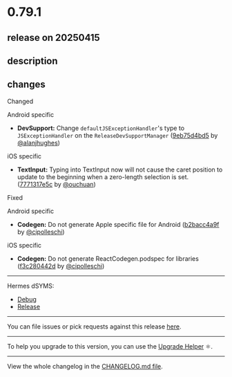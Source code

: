 # 0.79.1

## release on 20250415
## description
## changes
Changed

Android specific

* <strong>DevSupport:</strong> Change <code>defaultJSExceptionHandler</code>'s type to <code>JSExceptionHandler</code> on the <code>ReleaseDevSupportManager</code> (<a href="https://github.com/facebook/react-native/commit/9eb75d4bd553bdc166118110d095b98bef811d4e">9eb75d4bd5</a> by <a href="https://github.com/alanjhughes">@alanjhughes</a>)

iOS specific

* <strong>TextInput:</strong> Typing into TextInput now will not cause the caret position to update to the beginning when a zero-length selection is set. (<a href="https://github.com/facebook/react-native/commit/7771317e5cf49bda65275ea1149160a45c607803">7771317e5c</a> by <a href="https://github.com/ouchuan">@ouchuan</a>)

Fixed

Android specific

* <strong>Codegen:</strong> Do not generate Apple specific file for Android (<a href="https://github.com/facebook/react-native/commit/b2bacc4a9f3b97a4f59126a229477d3c952b3f44">b2bacc4a9f</a> by <a href="https://github.com/cipolleschi">@cipolleschi</a>)

iOS specific

* <strong>Codegen:</strong> Do not generate ReactCodegen.podspec for libraries (<a href="https://github.com/facebook/react-native/commit/f3c280442dc49e13b24baa2348f6b8c802045178">f3c280442d</a> by <a href="https://github.com/cipolleschi">@cipolleschi</a>)

*** ** * ** ***

Hermes dSYMS:

* <a href="https://repo1.maven.org/maven2/com/facebook/react/react-native-artifacts/0.79.1/react-native-artifacts-0.79.1-hermes-framework-dSYM-debug.tar.gz" rel="nofollow">Debug</a>
* <a href="https://repo1.maven.org/maven2/com/facebook/react/react-native-artifacts/0.79.1/react-native-artifacts-0.79.1-hermes-framework-dSYM-release.tar.gz" rel="nofollow">Release</a>

*** ** * ** ***

You can file issues or pick requests against this release <a href="https://github.com/reactwg/react-native-releases/issues/new/choose">here</a>.

*** ** * ** ***

To help you upgrade to this version, you can use the <a href="https://react-native-community.github.io/upgrade-helper/" rel="nofollow">Upgrade Helper</a> ⚛️.

*** ** * ** ***

View the whole changelog in the <a href="https://github.com/facebook/react-native/blob/main/CHANGELOG.md">CHANGELOG.md file</a>.

